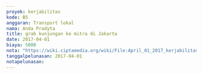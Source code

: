 ```yaml
---
proyek: kerjabilitas
kode: B5
anggaran: Transport lokal
nama: Anda Pradyta
title: grab kunjungan ke mitra di Jakarta
date: 2017-04-01
biaya: 5000
nota: "https://wiki.ciptamedia.org/wiki/File:April_01_2017_kerjabilitas_B5_grab_1_anda.png"
tanggalpelunasan: 2017-04-01
notapelunasan:
---
```

